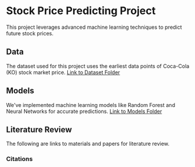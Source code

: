 # Stock Price Predicting Project
This project leverages advanced machine learning techniques to predict future stock prices.

## Data
The dataset used for this project uses the earliest data points of Coca-Cola (KO) stock market price. 
[Link to Dataset Folder](/data)

## Models
We've implemented machine learning models like Random Forest and Neural Networks for accurate predictions.
[Link to Models Folder](/models)

## Literature Review
The following are links to materials and papers for literature review. 

### Citations
